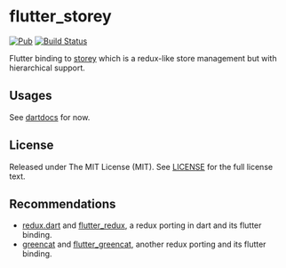 # flutter_storey

[![Pub](https://img.shields.io/pub/v/flutter_storey.svg)](https://pub.dartlang.org/packages/flutter_storey)
[![Build Status](https://travis-ci.org/kezhuw/flutter_storey.svg?branch=master)](https://travis-ci.org/kezhuw/flutter_storey)

Flutter binding to [storey][] which is a redux-like store management but with hierarchical support.

## Usages

See [dartdocs](https://www.dartdocs.org/documentation/flutter_storey/latest) for now.

## License
Released under The MIT License (MIT). See [LICENSE](LICENSE) for the full license text.

## Recommendations

* [redux.dart][] and [flutter_redux][], a redux porting in dart and its flutter binding.
* [greencat][] and [flutter_greencat][], another redux porting and its flutter binding.


[storey]: https://github.com/kezhuw/storey

[redux.dart]: https://github.com/johnpryan/redux.dart
[flutter_redux]: https://github.com/brianegan/flutter_redux

[greencat]: https://github.com/alexeieleusis/greencat
[flutter_greencat]: https://gitlab.com/brianegan/flutter_greencat
